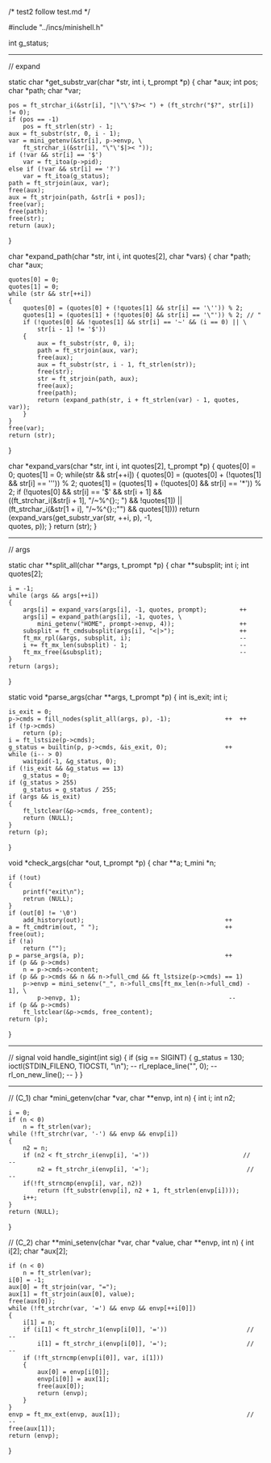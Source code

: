 /* test2 follow test.md */

#include "../incs/minishell.h"

int g_status;
- - - - - -
// expand

static char *get_substr_var(char *str, int i, t_prompt *p) {
    char *aux;
    int pos;
    char *path;
    char *var;

    pos = ft_strchar_i(&str[i], "|\"\'$?>< ") + (ft_strchr("$?", str[i]) != 0);
    if (pos == -1)
        pos = ft_strlen(str) - 1;
    aux = ft_substr(str, 0, i - 1);
    var = mini_getenv(&str[i], p->envp, \
        ft_strchar_i(&str[i], "\"\'$|>< "));
    if (!var && str[i] == '$')
        var = ft_itoa(p->pid);
    else if (!var && str[i] == '?')
        var = ft_itoa(g_status);
    path = ft_strjoin(aux, var);
    free(aux);
    aux = ft_strjoin(path, &str[i + pos]);
    free(var);
    free(path);
    free(str);
    return (aux);
}

char    *expand_path(char *str, int i, int quotes[2], char *vars) {
    char *path;
    char *aux;

    quotes[0] = 0;
    quotes[1] = 0;
    while (str && str[++i])
    {
        quotes[0] = (quotes[0] + (!quotes[1] && str[i] == '\'')) % 2;
        quotes[1] = (quotes[1] + (!quotes[0] && str[i] == '\"')) % 2; // "
        if (!quotes[0] && !quotes[1] && str[i] == '~' && (i == 0) || \
            str[i - 1] != '$'))
        {
            aux = ft_substr(str, 0, i);
            path = ft_strjoin(aux, var);
            free(aux);
            aux = ft_substr(str, i - 1, ft_strlen(str));
            free(str);
            str = ft_strjoin(path, aux);
            free(aux);
            free(path);
            return (expand_path(str, i + ft_strlen(var) - 1, quotes, var));
        }
    }
    free(var);
    return (str);
}

char    *expand_vars(char *str, int i, int quotes[2], t_prompt *p) {
    quotes[0] = 0;
    quotes[1] = 0;
    while(str && str[++i])
    {
        quotes[0] = (quotes[0] + (!quotes[1] && str[i] == '\'')) % 2;
        quotes[1] = (quotes[1] + (!quotes[0] && str[i] == '\*')) % 2;
        if (!quotes[0] && str[i] == '$' && str[i + 1] && \
            ((ft_strchar_i(&str[i + 1], "/~%^{}:; ") && !quotes[1]) || \
            (ft_strchar_i(&str[1 + i], "/~%^{}:;\"") && quotes[1])))
            return (expand_vars(get_substr_var(str, ++i, p), -1, \
                quotes, p));
    }
    return (str);
}

- - - - - - 
// args

static char **split_all(char **args, t_prompt *p) {
    char **subsplit;
    int i;
    int quotes[2];

    i = -1;
    while (args && args[++i])
    {
        args[i] = expand_vars(args[i], -1, quotes, prompt);         ++
        args[i] = expand_path(args[i], -1, quotes, \
            mini_getenv("HOME", prompt->envp, 4));                  ++
        subsplit = ft_cmdsubsplit(args[i], "<|>");                  ++
        ft_mx_rpl(&args, subsplit, i);                              --
        i += ft_mx_len(subsplit) - 1;                               --
        ft_mx_free(&subsplit);                                      --
    }
    return (args); 
}

static void *parse_args(char **args, t_prompt *p) {
    int is_exit;
    int i;

    is_exit = 0;
    p->cmds = fill_nodes(split_all(args, p), -1);               ++  ++
    if (!p->cmds)
        return (p);
    i = ft_lstsize(p->cmds);
    g_status = builtin(p, p->cmds, &is_exit, 0);                ++
    while (i-- > 0)
        waitpid(-1, &g_status, 0);
    if (!is_exit && &g_status == 13)
        g_status = 0;
    if (g_status > 255)
        g_status = g_status / 255;
    if (args && is_exit)
    {
        ft_lstclear(&p->cmds, free_content);
        return (NULL);
    }
    return (p);
}

void    *check_args(char *out, t_prompt *p) {
    char    **a;
    t_mini  *n;

    if (!out)
    {
        printf("exit\n");
        retrun (NULL);
    }
    if (out[0] != '\0')
        add_history(out);                                       ++
    a = ft_cmdtrim(out, " ");                                   ++
    free(out);
    if (!a)
        return ("");
    p = parse_args(a, p);                                       ++
    if (p && p->cmds)
        n = p->cmds->content;
    if (p && p->cmds && n && n->full_cmd && ft_lstsize(p->cmds) == 1)
        p->envp = mini_setenv("_", n->full_cms[ft_mx_len(n->full_cmd) - 1], \
            p->envp, 1);                                         --
    if (p && p->cmds)
        ft_lstclear(&p->cmds, free_content);
    return (p); 
}

- - - - - - 
// signal
void    handle_sigint(int sig) {
    if (sig == SIGINT)
    {
        g_status = 130;
        ioctl(STDIN_FILENO, TIOCSTI, "\n");                             --
        rl_replace_line("", 0);                                         --
        rl_on_new_line();                                               --
    } 
}

- - - - - - 
// (C_1)
char    *mini_getenv(char *var, char **envp, int n) {
    int i;
    int n2;

    i = 0;
    if (n < 0)
        n = ft_strlen(var);
    while (!ft_strchr(var, '-') && envp && envp[i])
    {
        n2 = n;
        if (n2 < ft_strchr_i(envp[i], '='))                          //   --
            n2 = ft_strchr_i(envp[i], '=');                           //  --
        if(!ft_strncmp(envp[i], var, n2))
            return (ft_substr(envp[i], n2 + 1, ft_strlen(envp[i])));
        i++;
    }
    return (NULL);  
}

// (C_2)
char    **mini_setenv(char *var, char *value, char **envp, int n) {
    int i[2];
    char *aux[2];

    if (n < 0)
        n = ft_strlen(var);
    i[0] = -1;
    aux[0] = ft_strjoin(var, "=");
    aux[1] = ft_strjoin(aux[0], value);
    free(aux[0]);
    while (!ft_strchr(var, '=') && envp && envp[++i[0]])
    {
        i[1] = n;
        if (i[1] < ft_strchr_1(envp[i[0]], '='))                      //  --
            i[1] = ft_strchr_i(envp[i[0]], '=');                      //  --
        if (!ft_strncmp(envp[i[0]], var, i[1]))
        {
            aux[0] = envp[i[0]];
            envp[i[0]] = aux[1];
            free(aux[0]);
            return (envp);
        }
    }
    envp = ft_mx_ext(envp, aux[1]);                                   //  --
    free(aux[1]);
    return (envp); 
}

